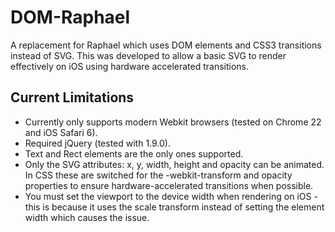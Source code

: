 DOM-Raphael
===========

A replacement for Raphael which uses DOM elements and CSS3 transitions instead of SVG.  This was developed to allow a basic SVG to render effectively on iOS using hardware accelerated transitions.

Current Limitations
-------------

* Currently only supports modern Webkit browsers (tested on Chrome 22 and iOS Safari 6).
* Required jQuery (tested with 1.9.0).
* Text and Rect elements are the only ones supported.
* Only the SVG attributes: x, y, width, height and opacity can be animated.  In CSS these are switched for the -webkit-transform and opacity properties to ensure hardware-accelerated transitions when possible.
* You must set the viewport to the device width when rendering on iOS - this is because it uses the scale transform instead of setting the element width which causes the issue.
